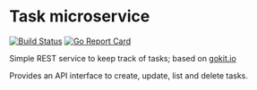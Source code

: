 # Task microservice
[![Build Status](https://travis-ci.org/antontsv/task-service.svg?branch=master)](https://travis-ci.org/antontsv/task-service) [![Go Report Card](https://goreportcard.com/badge/github.com/antontsv/task-service)](https://goreportcard.com/report/github.com/antontsv/task-service)

Simple REST service to keep track of tasks; based on [gokit.io](http://gokit.io)

Provides an API interface to create, update, list and delete tasks.
